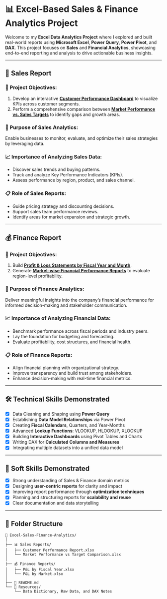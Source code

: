 # 📊 Excel-Based Sales & Finance Analytics Project

Welcome to my **Excel Data Analytics Project** where I explored and built real-world reports using **Microsoft Excel**, **Power Query**, **Power Pivot**, and **DAX**. This project focuses on **Sales** and **Financial Analytics**, showcasing end-to-end reporting and analysis to drive actionable business insights.

---

## 🛒 Sales Report

### 🔹 Project Objectives:

1. Develop an interactive [**Customer Performance Dashboard**](#) to visualize KPIs across customer segments.
2. Perform a comprehensive comparison between [**Market Performance vs. Sales Targets**](#) to identify gaps and growth areas.

### 🎯 Purpose of Sales Analytics:
Enable businesses to monitor, evaluate, and optimize their sales strategies by leveraging data.

### 📈 Importance of Analyzing Sales Data:
- Discover sales trends and buying patterns.
- Track and analyze Key Performance Indicators (KPIs).
- Assess performance by region, product, and sales channel.

### 📋 Role of Sales Reports:
- Guide pricing strategy and discounting decisions.
- Support sales team performance reviews.
- Identify areas for market expansion and strategic growth.

---

## 💰 Finance Report

### 🔹 Project Objectives:

1. Build [**Profit & Loss Statements by Fiscal Year and Month**](#).
2. Generate [**Market-wise Financial Performance Reports**](#) to evaluate region-level profitability.

### 🎯 Purpose of Finance Analytics:
Deliver meaningful insights into the company’s financial performance for informed decision-making and stakeholder communication.

### 📈 Importance of Analyzing Financial Data:
- Benchmark performance across fiscal periods and industry peers.
- Lay the foundation for budgeting and forecasting.
- Evaluate profitability, cost structures, and financial health.

### 📋 Role of Finance Reports:
- Align financial planning with organizational strategy.
- Improve transparency and build trust among stakeholders.
- Enhance decision-making with real-time financial metrics.

---

## 🛠️ Technical Skills Demonstrated

- [x] Data Cleaning and Shaping using **Power Query**
- [x] Establishing **Data Model Relationships** via Power Pivot
- [x] Creating **Fiscal Calendars**, Quarters, and Year-Months
- [x] Advanced **Lookup Functions**: VLOOKUP, HLOOKUP, XLOOKUP
- [x] Building **Interactive Dashboards** using Pivot Tables and Charts
- [x] Writing DAX for **Calculated Columns and Measures**
- [x] Integrating multiple datasets into a unified data model

---

## 🤝 Soft Skills Demonstrated

- [x] Strong understanding of Sales & Finance domain metrics
- [x] Designing **user-centric reports** for clarity and impact
- [x] Improving report performance through **optimization techniques**
- [x] Planning and structuring reports for **scalability and reuse**
- [x] Clear documentation and data storytelling

---

## 📂 Folder Structure

```plaintext
📁 Excel-Sales-Finance-Analytics/
│
├── 📊 Sales Reports/
│   ├── Customer Performance Report.xlsx
│   └── Market Performance vs Target Comparison.xlsx
│
├── 💰 Finance Reports/
│   ├── P&L by Fiscal Year.xlsx
│   └── P&L by Market.xlsx
│
├── 📄 README.md
└── 📁 Resources/
    └── Data Dictionary, Raw Data, and DAX Notes
